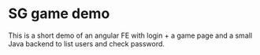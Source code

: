 # SG game demo

This is a short demo of an angular FE with login + a game page and a small Java backend to list users and check password.